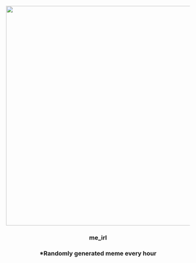 <p align="center">
        <img src="https://i.redd.it/y4stxgji2r1a1.jpg" width="600" height="600">
        </p>
        <h3 align="center">me_irl</h3>
        <h3 align="center">*Randomly generated meme every hour</h3>
    